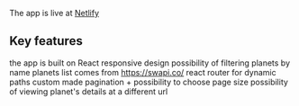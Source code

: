 The app is live at [Netlify](https://dreamy-brattain-25869e.netlify.com/)

## Key features
  the app is built on React
  responsive design
  possibility of filtering planets by name
  planets list comes from https://swapi.co/
  react router for dynamic paths
  custom made pagination + possibility to choose page size 
  possibility of viewing planet's details at a different url
